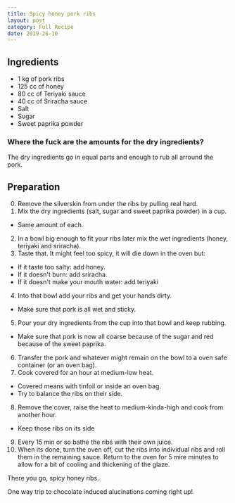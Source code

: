 ```yaml
---
title: Spicy honey pork ribs
layout: post
category: Full Recipe
date: 2019-26-10
---
```


## Ingredients
- 1 kg of pork ribs
- 125 cc of honey
- 80 cc of Teriyaki sauce
- 40 cc of Sriracha sauce
- Salt
- Sugar
- Sweet paprika powder

### Where the fuck are the amounts for the dry ingredients?
The dry ingredients go in equal parts and enough to rub all arround the pork.

## Preparation
0. Remove the silverskin from under the ribs by pulling real hard.
1. Mix the dry ingredients (salt, sugar and sweet paprika powder) in a cup.
  - Same amount of each.
2. In a bowl big enough to fit your ribs later mix the wet ingredients (honey, teriyaki and sriracha).
3. Taste that. It might feel too spicy, it will die down in the oven but:
  - If it taste too salty: add honey.
  - If it doesn't burn: add sriracha.
  - If it doesn't make your mouth water: add teriyaki
4. Into that bowl add your ribs and get your hands dirty.
  - Make sure that pork is all wet and sticky.
5. Pour your dry ingredients from the cup into that bowl and keep rubbing.
  - Make sure that pork is now all coarse because of the sugar and red because of the sweet paprika.
6. Transfer the pork and whatever might remain on the bowl to a oven safe container (or an oven bag).
7. Cook covered for an hour at medium-low heat.
  - Covered means with tinfoil or inside an oven bag.
  - Try to balance the ribs on their side.
8. Remove the cover, raise the heat to medium-kinda-high and cook from another hour.
  - Keep those ribs on its side
9. Every 15 min or so bathe the ribs with their own juice.
10. When its done, turn the oven off, cut the ribs into individual ribs and roll them in the remaining sauce. Return to the oven for 5 mire minutes to allow for a bit of cooling and thickening of the glaze.

There you go, spicy honey ribs.

One way trip to chocolate induced alucinations coming right up!
